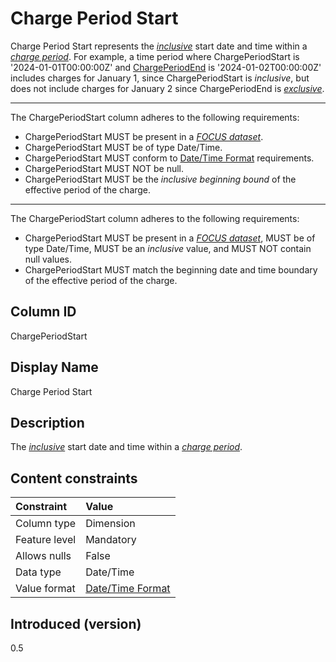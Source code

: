 # Charge Period Start

Charge Period Start represents the [*inclusive*](#glossary:inclusivebound) start date and time within a [*charge period*](#glossary:chargeperiod). For example, a time period where ChargePeriodStart is '2024-01-01T00:00:00Z' and [ChargePeriodEnd](#chargeperiodend) is '2024-01-02T00:00:00Z' includes charges for January 1, since ChargePeriodStart is *inclusive*, but does not include charges for January 2 since ChargePeriodEnd is [*exclusive*](#glossary:exclusivebound).

---
The ChargePeriodStart column adheres to the following requirements:

* ChargePeriodStart MUST be present in a [*FOCUS dataset*](#glossary:FOCUS-dataset).
* ChargePeriodStart MUST be of type Date/Time.
* ChargePeriodStart MUST conform to [Date/Time Format](#date/timeformat) requirements.
* ChargePeriodStart MUST NOT be null.
* ChargePeriodStart MUST be the *inclusive beginning bound* of the effective period of the charge.

---
The ChargePeriodStart column adheres to the following requirements:

* ChargePeriodStart MUST be present in a [*FOCUS dataset*](#glossary:FOCUS-dataset), MUST be of type Date/Time, MUST be an *inclusive* value, and MUST NOT contain null values.
* ChargePeriodStart MUST match the beginning date and time boundary of the effective period of the charge.

## Column ID

ChargePeriodStart

## Display Name

Charge Period Start

## Description

The [*inclusive*](#glossary:inclusivebound) start date and time within a [*charge period*](#glossary:chargeperiod).

## Content constraints

| Constraint      | Value                                |
|:----------------|:-------------------------------------|
| Column type     | Dimension                            |
| Feature level   | Mandatory                            |
| Allows nulls    | False                                |
| Data type       | Date/Time                            |
| Value format    | [Date/Time Format](#date/timeformat) |

## Introduced (version)

0.5
